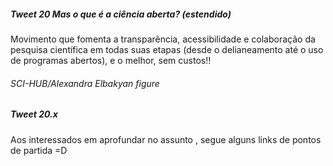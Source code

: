 

##### Tweet 20 Mas o que é a ciência aberta?  (estendido)
Movimento que fomenta a transparência, acessibilidade e colaboração da pesquisa científica em todas suas etapas (desde o delianeamento até o uso de programas abertos), e o melhor, sem custos!! 

###### SCI-HUB/Alexandra Elbakyan figure


##### Tweet 20.x
Aos interessados em aprofundar no assunto , segue alguns links de pontos de partida =D


